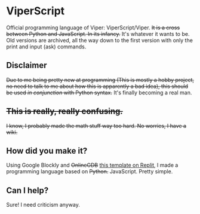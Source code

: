 # ViperScript
Official programming language of Viper: ViperScript/Viper. ~~It is a cross between Python and JavaScript. In its infancy.~~ It's whatever it wants to be.
Old versions are archived, all the way down to the first version with only the print and input (ask) commands.
## Disclaimer
~~Due to me being pretty new at programming (This is mostly a hobby project, no need to talk to me about how this is apparently a bad idea), this should be used *in conjunction* with Python syntax.~~ It's finally becoming a real man.
## ~~This is really, really confusing.~~
~~I know, I probably made the math stuff way too hard. No worries, I have a wiki.~~
## How did you make it?
Using Google Blockly and ~~OnlineGDB~~ [this template on Replit](https://replit.com/talk/templates/Programming-Language-Template/33930), I made a programming language based on ~~Python.~~ JavaScript. Pretty simple.
## Can I help?
Sure! I need criticism anyway.
